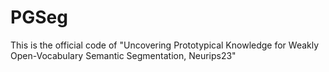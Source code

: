 # PGSeg
This is the official code of "Uncovering Prototypical Knowledge for Weakly Open-Vocabulary Semantic Segmentation, Neurips23"
